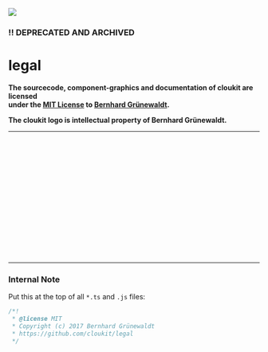 [![](https://cloukit.github.io/assets/images/cloukit-banner-github.svg?v3)](https://cloukit.github.io/)

### :bangbang: DEPRECATED AND ARCHIVED

# legal

**The sourcecode, component-graphics and documentation of cloukit are licensed <br>under the [MIT License](./LICENSE) to [Bernhard Grünewaldt](https://github.com/clouless).**

**The cloukit logo is intellectual property of Bernhard Grünewaldt.**

----

&nbsp;

&nbsp;

&nbsp;

&nbsp;

&nbsp;

&nbsp;

&nbsp;

&nbsp;

----

### Internal Note

Put this at the top of all `*.ts` and `.js` files:

```js
/*!
 * @license MIT
 * Copyright (c) 2017 Bernhard Grünewaldt
 * https://github.com/cloukit/legal
 */
```
